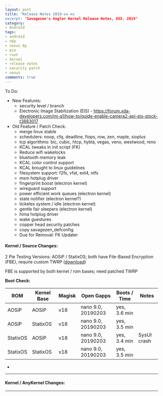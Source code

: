 ```yaml
---
layout: post
title: "Release Notes 2019-xx-xx
excerpt: "Savagezen's Angler Kernel Release Notes, XXX. 2019"
category:
- Android
tags:
- android
- n6p
- nexus 6p
- pie
- root
- kernel
- release notes
- security patch
- nexus
comments: true
---
```


To Do:
- New Features:
  - security level / branch
  - Electronic Image Stabilization (EIS) - https://forum.xda-developers.com/mi-a1/how-to/guide-enable-camera2-api-eis-stock-t3883017
- Old Feature / Patch Check:
  - merge linux stable
  - schedulers:  noop, cfq, deadline, fiops, row, zen, maple, sioplus
  - tcp algorithms: bic, cubic, htcp, hybla, vegas, veno, westwood, reno
  - KCAL tweaks in init script (FK)
  - Reduce wifi wakelocks
  - bluetooth memory leak
  - KCAL color control support
  - KCAL brought to linux guidelines
  - filesystem support: f2fs, vfat, ext4, ntfs
  - msm hotplug driver
  - fingerprint boost (electron kernel)
  - wireguard support
  - power efficient work queues (electron kernel)
  - state notifier (electron kernel?)
  - tickeles system / idle (electron kernel)
  - gentle fair sleepers (electron kernel)
  - hima hotplug driver
  - wake guestures
  - copper head security patches
  - copy savagezen_defconfig
  - Due for Removal:  FK Updater


#### Kernel / Source Changes:

2 Pie Testing Versions:  AOSiP / StatixOS; both have File-Based Encryption (FBE), require custom TWRP ([download](https://androidfilehost.com/?fid=11410963190603914945))

FBE is supported by both kernel / rom bases; need patched TWRP

**Boot Check:**

| ROM      | Kernel Base | Magisk | Open Gapps         | Boots / Time | Notes |
| -------- | ----------- | ------ | ------------------ | ------------ | ----- |
| AOSiP    | AOSiP       | v18    | nano 9.0, 20190203 | yes, 3.6 min |
| AOSiP    | StatixOS    | v18    | nano 9.0, 20190203 | yes, 3.5 min |
| StatixOS | AOSiP       | v18    | nano 9.0, 20190203 | yes, 3.4 min | SysUI crash |
| StatixOS | StatixOS    | v18    | nano 9.0, 20190203 | yes, 3.5 min |

- 


---

#### Kernel / AnyKernel Changes:

---